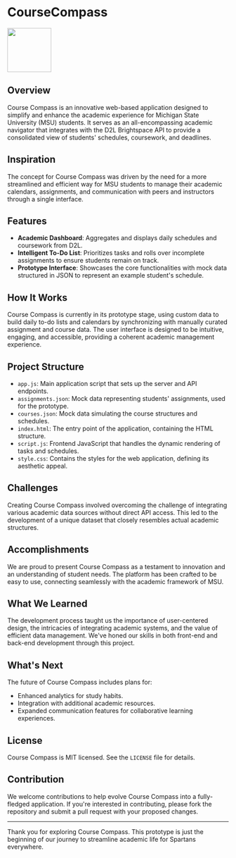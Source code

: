 # CourseCompass
<img src="https://github.com/alkhali7/CourseCompass/assets/113218458/38d8b9d9-b280-4dee-b80b-20ff5d5b202d" width="100" height="100">

## Overview
Course Compass is an innovative web-based application designed to simplify and enhance the academic experience for Michigan State University (MSU) students. It serves as an all-encompassing academic navigator that integrates with the D2L Brightspace API to provide a consolidated view of students' schedules, coursework, and deadlines.

## Inspiration
The concept for Course Compass was driven by the need for a more streamlined and efficient way for MSU students to manage their academic calendars, assignments, and communication with peers and instructors through a single interface.

## Features
- **Academic Dashboard**: Aggregates and displays daily schedules and coursework from D2L.
- **Intelligent To-Do List**: Prioritizes tasks and rolls over incomplete assignments to ensure students remain on track.
- **Prototype Interface**: Showcases the core functionalities with mock data structured in JSON to represent an example student's schedule.

## How It Works
Course Compass is currently in its prototype stage, using custom data to build daily to-do lists and calendars by synchronizing with manually curated assignment and course data. The user interface is designed to be intuitive, engaging, and accessible, providing a coherent academic management experience.

## Project Structure
- `app.js`: Main application script that sets up the server and API endpoints.
- `assignments.json`: Mock data representing students' assignments, used for the prototype.
- `courses.json`: Mock data simulating the course structures and schedules.
- `index.html`: The entry point of the application, containing the HTML structure.
- `script.js`: Frontend JavaScript that handles the dynamic rendering of tasks and schedules.
- `style.css`: Contains the styles for the web application, defining its aesthetic appeal.

## Challenges
Creating Course Compass involved overcoming the challenge of integrating various academic data sources without direct API access. This led to the development of a unique dataset that closely resembles actual academic structures.

## Accomplishments
We are proud to present Course Compass as a testament to innovation and an understanding of student needs. The platform has been crafted to be easy to use, connecting seamlessly with the academic framework of MSU.

## What We Learned
The development process taught us the importance of user-centered design, the intricacies of integrating academic systems, and the value of efficient data management. We've honed our skills in both front-end and back-end development through this project.

## What's Next
The future of Course Compass includes plans for:
- Enhanced analytics for study habits.
- Integration with additional academic resources.
- Expanded communication features for collaborative learning experiences.

## License
Course Compass is MIT licensed. See the `LICENSE` file for details.

## Contribution
We welcome contributions to help evolve Course Compass into a fully-fledged application. If you're interested in contributing, please fork the repository and submit a pull request with your proposed changes.

---

Thank you for exploring Course Compass. This prototype is just the beginning of our journey to streamline academic life for Spartans everywhere.
